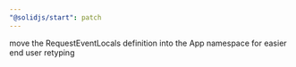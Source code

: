 ```yaml
---
"@solidjs/start": patch
---
```


move the RequestEventLocals definition into the App namespace for easier end user retyping
